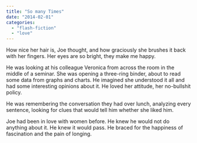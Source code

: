 ```yaml
---
title: "So many Times"
date: "2014-02-01"
categories: 
  - "flash-fiction"
  - "love"
---
```


How nice her hair is, Joe thought, and how graciously she brushes it back with her fingers. Her eyes are so bright, they make me happy.

He was looking at his colleague Veronica from across the room in the middle of a seminar. She was opening a three-ring binder, about to read some data from graphs and charts. He imagined she understood it all and had some interesting opinions about it. He loved her attitude, her no-bullshit policy.

He was remembering the conversation they had over lunch, analyzing every sentence, looking for clues that would tell him whether she liked him.

Joe had been in love with women before. He knew he would not do anything about it. He knew it would pass. He braced for the happiness of fascination and the pain of longing.
